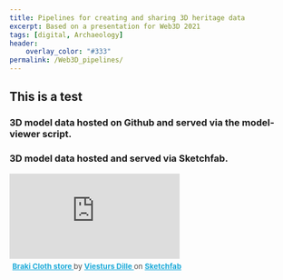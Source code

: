 ```yaml
---
title: Pipelines for creating and sharing 3D heritage data
excerpt: Based on a presentation for Web3D 2021
tags: [digital, Archaeology]
header:
    overlay_color: "#333"
permalink: /Web3D_pipelines/
---
```


## This is a test

### 3D model data hosted on Github and served via the model-viewer script.
<!-- Import the component -->
<script type="module" src="https://unpkg.com/@google/model-viewer/dist/model-viewer.min.js"></script>

<!-- Use it like any other HTML element -->
<model-viewer src="/images/braki_cloth_store/scene.gltf" alt="A 3D model of Braki Cloth Store" ar ar-modes="webxr scene-viewer quick-look" environment-image="neutral" auto-rotate camera-controls></model-viewer>

### 3D model data hosted and served via Sketchfab.

<div class="sketchfab-embed-wrapper"> <iframe title="Braki Cloth store" frameborder="0" allowfullscreen mozallowfullscreen="true" webkitallowfullscreen="true" allow="autoplay; fullscreen; xr-spatial-tracking" xr-spatial-tracking execution-while-out-of-viewport execution-while-not-rendered web-share src="https://sketchfab.com/models/6e1c0546f2da444492506a50f69294bf/embed"> </iframe> <p style="font-size: 13px; font-weight: normal; margin: 5px; color: #4A4A4A;"> <a href="https://sketchfab.com/3d-models/braki-cloth-store-6e1c0546f2da444492506a50f69294bf?utm_medium=embed&utm_campaign=share-popup&utm_content=6e1c0546f2da444492506a50f69294bf" target="_blank" style="font-weight: bold; color: #1CAAD9;"> Braki Cloth store </a> by <a href="https://sketchfab.com/vdille?utm_medium=embed&utm_campaign=share-popup&utm_content=6e1c0546f2da444492506a50f69294bf" target="_blank" style="font-weight: bold; color: #1CAAD9;"> Viesturs Dille </a> on <a href="https://sketchfab.com?utm_medium=embed&utm_campaign=share-popup&utm_content=6e1c0546f2da444492506a50f69294bf" target="_blank" style="font-weight: bold; color: #1CAAD9;">Sketchfab</a></p></div>
